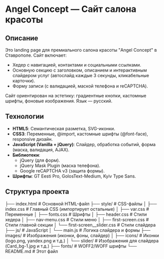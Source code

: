 # Angel Concept — Сайт салона красоты

## Описание

Это landing page для премиального салона красоты "Angel Concept" в Ставрополе. Сайт включает:
- Хедер с навигацией, контактами и социальными ссылками.
- Основную секцию с заголовком, описанием и интерактивным слайдером услуг (автослайд каждые 3 секунды, кликабельные карточки).
- Форму записи (с валидацией, маской телефона и reCAPTCHA).

Сайт ориентирован на эстетику: градиентные кнопки, кастомные шрифты, фоновые изображения. Язык — русский.

## Технологии

- **HTML5**: Семантическая разметка, SVG-иконки.
- **CSS3**: Переменные, @import, кастомные шрифты (@font-face), responsive дизайн.
- **JavaScript (Vanilla + jQuery)**: Слайдер, обработка событий, форма (маска, валидация, AJAX).
- **Библиотеки**:
  - jQuery (для форм).
  - jQuery Mask Plugin (маска телефона).
  - Google reCAPTCHA v3 (защита формы).
- **Шрифты**: GT Eesti Pro, GolosText-Medium, Kyiv Type Sans.


## Структура проекта
├── index.html          # Основной HTML-файл
├── style/              # CSS-файлы
│   ├── index.css       # Главный CSS (импортирует остальные)
│   ├── var.css         # Переменные
│   ├── fonts.css       # Шрифты
│   ├── header.css      # Стили хедера
│   ├── nav-menu.css    # Стили меню
│   ├── first-screen.css # Стили главной секции
│   └── first-screen__slider.css # Стили слайдера
├── js/                 # JavaScript
│   └── main.js         # Логика слайдера и формы
├── images/             # Изображения (иконки, фоны, слайдер)
│   ├── icons/          # Иконки (logo.png, yandex.png и т.д.)
│   └── slider/         # Изображения для слайдера (Card_bg-1.jpg и т.д.)
├── fonts/              # WOFF2/WOFF шрифты
└── README.md           # Этот файл
